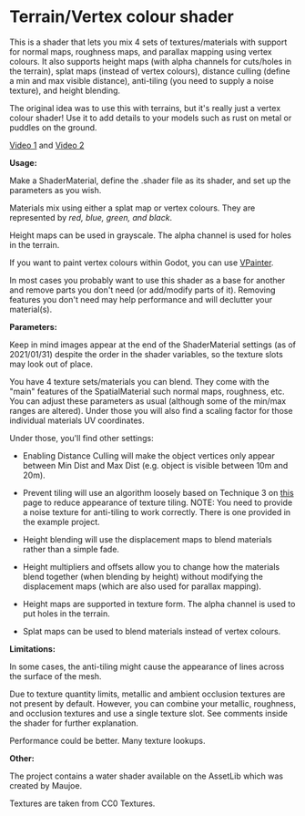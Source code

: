 # Terrain/Vertex colour shader
This is a shader that lets you mix 4 sets of textures/materials with support for normal maps, roughness maps, and parallax mapping using vertex colours. It also supports height maps (with alpha channels for cuts/holes
in the terrain), splat maps (instead of vertex colours), distance culling (define a min and max visible distance), anti-tiling (you need to supply a noise texture), and height blending.

The original idea was to use this with terrains, but it's really just a vertex colour shader! Use it to add details to your models such as rust on metal or puddles on the ground.

[Video 1](https://youtu.be/4e_iv0hZssM) and [Video 2](https://youtu.be/C9tCCJoFKZU)

**Usage:**

Make a ShaderMaterial, define the .shader file as its shader, and set up the parameters as you wish.

Materials mix using either a splat map or vertex colours. They are represented by _red, blue, green, and black_.

Height maps can be used in grayscale. The alpha channel is used for holes in the terrain.

If you want to paint vertex colours within Godot, you can use [VPainter](https://github.com/tomankirilov/VPainter).

In most cases you probably want to use this shader as a base for another and remove parts you don't need (or add/modify parts of it). Removing features you don't need may help performance and will declutter your material(s).

**Parameters:**

Keep in mind images appear at the end of the ShaderMaterial settings (as of 2021/01/31) despite the order in the shader variables, so the texture slots may look out of place.

You have 4 texture sets/materials you can blend. They come with the "main" features of the SpatialMaterial such normal maps, roughness, etc.
You can adjust these parameters as usual (although some of the min/max ranges are altered). Under those you will also find a scaling factor for those individual materials UV coordinates.

Under those, you'll find other settings:

* Enabling Distance Culling will make the object vertices only appear between Min Dist and Max Dist (e.g. object is visible between 10m and 20m).

* Prevent tiling will use an algorithm loosely based on Technique 3 on [this](www.iquilezles.org/www/articles/texturerepetition/texturerepetition.htm) page to reduce appearance of texture tiling.
NOTE: You need to provide a noise texture for anti-tiling to work correctly. There is one provided in the example project.

* Height blending will use the displacement maps to blend materials rather than a simple fade.

* Height multipliers and offsets allow you to change how the materials blend together (when blending by height) without modifying the displacement maps (which are also used for parallax mapping).

* Height maps are supported in texture form. The alpha channel is used to put holes in the terrain.

* Splat maps can be used to blend materials instead of vertex colours.

**Limitations:**

In some cases, the anti-tiling might cause the appearance of lines across the surface of the mesh.

Due to texture quantity limits, metallic and ambient occlusion textures are not present by default. 
However, you can combine your metallic, roughness, and occlusion textures and use a single texture slot. See comments inside the shader for further explanation.

Performance could be better. Many texture lookups.

**Other:**

The project contains a water shader available on the AssetLib which was created by Maujoe.

Textures are taken from CC0 Textures.